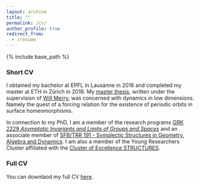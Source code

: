 ```yaml
---
layout: archive
title: ""
permalink: /cv/
author_profile: true
redirect_from:
  - /resume
---
```


{% include base_path %}

### Short CV

I obtained my bachelor at EPFL in Lausanne in 2016 and completed my master at ETH in Zürich in 2018. My [master thesis](files/master_thesis.pdf), written under the supervision of [Will Merry](https://www.merry.io/), was concerned with dynamics in low dimensions. Namely the quest of a forcing relation for the existence of periodic orbits in surface homeomorphisms.

In connection to my PhD, I am a member of the research programs [GRK 2229 _Asymptotic Invariants and Limits of Groups and Spaces_](http://www.groups-and-spaces.kit.edu/26.php) and an associate member of [SFB/TRR 191 - Symplectic Structures in Geometry, Algebra and Dynamics](http://www.mi.uni-koeln.de/CRC-TRR191/). I am also a member of the Young Researchers Cluster affiliated with the [Cluster of Excellence STRUCTURES](https://www.thphys.uni-heidelberg.de/~structures/).

### Full CV

You can downlaod my full CV [here](files/CV.pdf).
